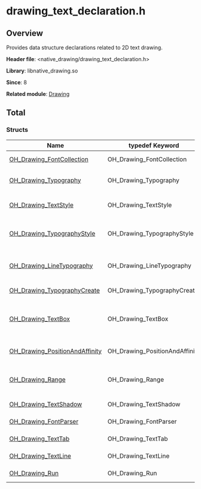 # drawing_text_declaration.h
<!--Kit: ArkGraphics 2D-->
<!--Subsystem: Graphics-->
<!--Owner: @oh_wangxk; @gmiao522; @Lem0nC-->
<!--Designer: @liumingxiang-->
<!--Tester: @yhl0101-->
<!--Adviser: @ge-yafang-->
## Overview

Provides data structure declarations related to 2D text drawing.

**Header file**: <native_drawing/drawing_text_declaration.h>

**Library**: libnative_drawing.so

**Since**: 8

**Related module**: [Drawing](capi-drawing.md)

## Total

### Structs

| Name| typedef Keyword| Description|
| -- | -- | -- |
| [OH_Drawing_FontCollection](capi-drawing-oh-drawing-fontcollection.md) | OH_Drawing_FontCollection | Defines a struct used to load fonts.|
| [OH_Drawing_Typography](capi-drawing-oh-drawing-typography.md) | OH_Drawing_Typography | Defines a struct used to manage the typography layout and display.|
| [OH_Drawing_TextStyle](capi-drawing-oh-drawing-textstyle.md) | OH_Drawing_TextStyle | Defines a struct used to manage text colors and decorations.|
| [OH_Drawing_TypographyStyle](capi-drawing-oh-drawing-typographystyle.md) | OH_Drawing_TypographyStyle | Defines a struct used to manage the typography style, such as the text direction.|
| [OH_Drawing_LineTypography](capi-drawing-oh-drawing-linetypography.md) | OH_Drawing_LineTypography | Defines a struct used to extract a single line of data from a piece of text for typography.|
| [OH_Drawing_TypographyCreate](capi-drawing-oh-drawing-typographycreate.md) | OH_Drawing_TypographyCreate | Creates a [OH_Drawing_Typography](capi-drawing-oh-drawing-typography.md).|
| [OH_Drawing_TextBox](capi-drawing-oh-drawing-textbox.md) | OH_Drawing_TextBox | Defines a struct for a text box, which is used to receive the rectangle size, direction, and quantity.|
| [OH_Drawing_PositionAndAffinity](capi-drawing-oh-drawing-positionandaffinity.md) | OH_Drawing_PositionAndAffinity | Defines a struct used to receive the position and affinity of a glyph.|
| [OH_Drawing_Range](capi-drawing-oh-drawing-range.md) | OH_Drawing_Range | Defines a struct used to receive the start position and end position of a glyph.|
| [OH_Drawing_TextShadow](capi-drawing-oh-drawing-textshadow.md) | OH_Drawing_TextShadow | Defines a struct used to manage text shadows.|
| [OH_Drawing_FontParser](capi-drawing-oh-drawing-fontparser.md) | OH_Drawing_FontParser | Defines a struct used to parse system font files.|
| [OH_Drawing_TextTab](capi-drawing-oh-drawing-texttab.md) | OH_Drawing_TextTab | Defines a struct used to manage text tabs.|
| [OH_Drawing_TextLine](capi-drawing-oh-drawing-textline.md) | OH_Drawing_TextLine | Defines a struct used to manage text lines.|
| [OH_Drawing_Run](capi-drawing-oh-drawing-run.md) | OH_Drawing_Run | Defines a struct used to manage runs.|
